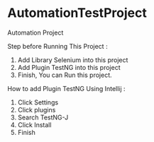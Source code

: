 # AutomationTestProject
Automation Project


Step before Running This Project :
1. Add Library Selenium into this project
2. Add Plugin TestNG into this project
3. Finish, You can Run this project.

How to add Plugin TestNG Using Intellij :
1. Click Settings
2. Click plugins
3. Search TestNG-J
4. Click Install
5. Finish
